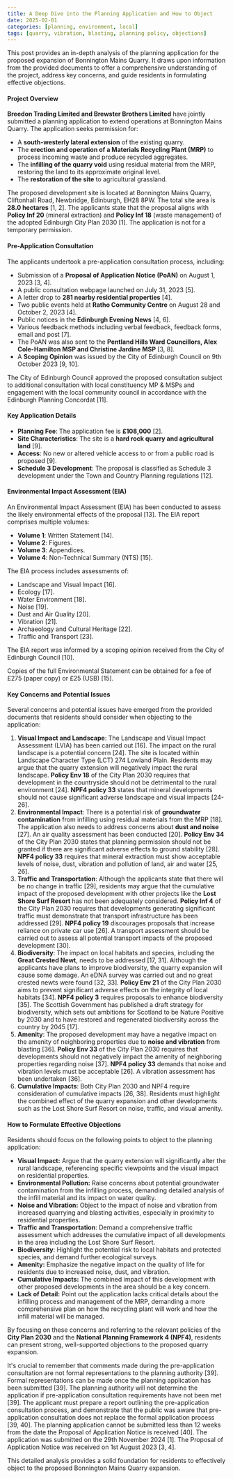 ```yaml
---
title: A Deep Dive into the Planning Application and How to Object
date: 2025-02-01
categories: [planning, environment, local]
tags: [quarry, vibration, blasting, planning policy, objections]
---
```


This post provides an in-depth analysis of the planning application for the proposed expansion of Bonnington Mains Quarry. It draws upon information from the provided documents to offer a comprehensive understanding of the project, address key concerns, and guide residents in formulating effective objections.

#### Project Overview

**Breedon Trading Limited and Brewster Brothers Limited** have jointly submitted a planning application to extend operations at Bonnington Mains Quarry. The application seeks permission for:

*   A **south-westerly lateral extension** of the existing quarry.
*   The **erection and operation of a Materials Recycling Plant (MRP)** to process incoming waste and produce recycled aggregates.
*   The **infilling of the quarry void** using residual material from the MRP, restoring the land to its approximate original level.
*  The **restoration of the site** to agricultural grassland.

The proposed development site is located at Bonnington Mains Quarry, Cliftonhall Road, Newbridge, Edinburgh, EH28 8PW. The total site area is **28.0 hectares** [1, 2]. The applicants state that the proposal aligns with **Policy Inf 20** (mineral extraction) and **Policy Inf 18** (waste management) of the adopted Edinburgh City Plan 2030 [1]. The application is not for a temporary permission.

#### Pre-Application Consultation

The applicants undertook a pre-application consultation process, including:

*   Submission of a **Proposal of Application Notice (PoAN)** on August 1, 2023 [3, 4].
*   A public consultation webpage launched on July 31, 2023 [5].
*   A letter drop to **281 nearby residential properties** [4].
*   Two public events held at **Ratho Community Centre** on August 28 and October 2, 2023 [4].
*   Public notices in the **Edinburgh Evening News** [4, 6].
*   Various feedback methods including verbal feedback, feedback forms, email and post [7].
*   The PoAN was also sent to the **Pentland Hills Ward Councillors, Alex Cole-Hamilton MSP and Christine Jardine MSP** [3, 8].
*   A **Scoping Opinion** was issued by the City of Edinburgh Council on 9th October 2023 [9, 10].

The City of Edinburgh Council approved the proposed consultation subject to additional consultation with local constituency MP & MSPs and engagement with the local community council in accordance with the Edinburgh Planning Concordat [11].

#### Key Application Details

*   **Planning Fee**: The application fee is **£108,000** [2].
*   **Site Characteristics**: The site is a **hard rock quarry and agricultural land** [9].
*   **Access**: No new or altered vehicle access to or from a public road is proposed [9].
*   **Schedule 3 Development**: The proposal is classified as Schedule 3 development under the Town and Country Planning regulations [12].

#### Environmental Impact Assessment (EIA)

An Environmental Impact Assessment (EIA) has been conducted to assess the likely environmental effects of the proposal [13]. The EIA report comprises multiple volumes:

*   **Volume 1**: Written Statement [14].
*   **Volume 2**: Figures.
*   **Volume 3**: Appendices.
*   **Volume 4**: Non-Technical Summary (NTS) [15].

The EIA process includes assessments of:

*   Landscape and Visual Impact [16].
*   Ecology [17].
*   Water Environment [18].
*   Noise [19].
*   Dust and Air Quality [20].
*   Vibration [21].
*   Archaeology and Cultural Heritage [22].
*   Traffic and Transport [23].

The EIA report was informed by a scoping opinion received from the City of Edinburgh Council [10].

Copies of the full Environmental Statement can be obtained for a fee of £275 (paper copy) or £25 (USB) [15].

#### Key Concerns and Potential Issues

Several concerns and potential issues have emerged from the provided documents that residents should consider when objecting to the application:

1.  **Visual Impact and Landscape**: The Landscape and Visual Impact Assessment (LVIA) has been carried out [16]. The impact on the rural landscape is a potential concern [24]. The site is located within Landscape Character Type (LCT) 274 Lowland Plain. Residents may argue that the quarry extension will negatively impact the rural landscape. **Policy Env 18** of the City Plan 2030 requires that development in the countryside should not be detrimental to the rural environment [24]. **NPF4 policy 33** states that mineral developments should not cause significant adverse landscape and visual impacts [24-26].
2.  **Environmental Impact**: There is a potential risk of **groundwater contamination** from infilling using residual materials from the MRP [18]. The application also needs to address concerns about **dust and noise** [27]. An air quality assessment has been conducted [20]. **Policy Env 34** of the City Plan 2030 states that planning permission should not be granted if there are significant adverse effects to ground stability [28]. **NPF4 policy 33** requires that mineral extraction must show acceptable levels of noise, dust, vibration and pollution of land, air and water [25, 26].
3.  **Traffic and Transportation**: Although the applicants state that there will be no change in traffic [29], residents may argue that the cumulative impact of the proposed development with other projects like the **Lost Shore Surf Resort** has not been adequately considered. **Policy Inf 4** of the City Plan 2030 requires that developments generating significant traffic must demonstrate that transport infrastructure has been addressed [29]. **NPF4 policy 19** discourages proposals that increase reliance on private car use [26]. A transport assessment should be carried out to assess all potential transport impacts of the proposed development [30].
4.  **Biodiversity**: The impact on local habitats and species, including the **Great Crested Newt**, needs to be addressed [17, 31]. Although the applicants have plans to improve biodiversity, the quarry expansion will cause some damage. An eDNA survey was carried out and no great crested newts were found [32, 33].  **Policy Env 21** of the City Plan 2030 aims to prevent significant adverse effects on the integrity of local habitats [34]. **NPF4 policy 3** requires proposals to enhance biodiversity [35]. The Scottish Government has published a draft strategy for biodiversity, which sets out ambitions for Scotland to be Nature Positive by 2030 and to have restored and regenerated biodiversity across the country by 2045 [17].
5.  **Amenity**: The proposed development may have a negative impact on the amenity of neighboring properties due to **noise and vibration** from blasting [36]. **Policy Env 33** of the City Plan 2030 requires that developments should not negatively impact the amenity of neighboring properties regarding noise [37]. **NPF4 policy 33** demands that noise and vibration levels must be acceptable [26]. A vibration assessment has been undertaken [36].
6.  **Cumulative Impacts**: Both City Plan 2030 and NPF4 require consideration of cumulative impacts [26, 38]. Residents must highlight the combined effect of the quarry expansion and other developments such as the Lost Shore Surf Resort on noise, traffic, and visual amenity.

#### How to Formulate Effective Objections

Residents should focus on the following points to object to the planning application:

*   **Visual Impact:** Argue that the quarry extension will significantly alter the rural landscape, referencing specific viewpoints and the visual impact on residential properties.
*   **Environmental Pollution:** Raise concerns about potential groundwater contamination from the infilling process, demanding detailed analysis of the infill material and its impact on water quality.
*   **Noise and Vibration:** Object to the impact of noise and vibration from increased quarrying and blasting activities, especially in proximity to residential properties.
*   **Traffic and Transportation**: Demand a comprehensive traffic assessment which addresses the cumulative impact of all developments in the area including the Lost Shore Surf Resort.
*   **Biodiversity**: Highlight the potential risk to local habitats and protected species, and demand further ecological surveys.
*   **Amenity:** Emphasize the negative impact on the quality of life for residents due to increased noise, dust, and vibration.
*   **Cumulative Impacts:** The combined impact of this development with other proposed developments in the area should be a key concern.
*   **Lack of Detail:** Point out the application lacks critical details about the infilling process and management of the MRP, demanding a more comprehensive plan on how the recycling plant will work and how the infill material will be managed.

By focusing on these concerns and referring to the relevant policies of the **City Plan 2030** and the **National Planning Framework 4 (NPF4)**, residents can present strong, well-supported objections to the proposed quarry expansion.

It's crucial to remember that comments made during the pre-application consultation are not formal representations to the planning authority [39]. Formal representations can be made once the planning application has been submitted [39]. The planning authority will not determine the application if pre-application consultation requirements have not been met [39]. The applicant must prepare a report outlining the pre-application consultation process, and demonstrate that the public was aware that pre-application consultation does not replace the formal application process [39, 40]. The planning application cannot be submitted less than 12 weeks from the date the Proposal of Application Notice is received [40]. The application was submitted on the 29th November 2024 [1]. The Proposal of Application Notice was received on 1st August 2023 [3, 4].

This detailed analysis provides a solid foundation for residents to effectively object to the proposed Bonnington Mains Quarry expansion.
